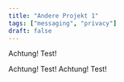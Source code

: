 ```yaml
---
title: "Andere Projekt 1"
tags: ["messaging", "privacy"]
draft: false
---
```


Achtung! Test!

<!--more-->

Achtung! Test! Achtung! Test!
